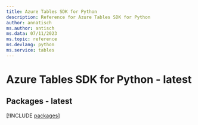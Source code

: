```yaml
---
title: Azure Tables SDK for Python
description: Reference for Azure Tables SDK for Python
author: annatisch
ms.author: antisch
ms.data: 07/11/2023
ms.topic: reference
ms.devlang: python
ms.service: tables
---
```

# Azure Tables SDK for Python - latest
## Packages - latest
[!INCLUDE [packages](tables-index.md)]